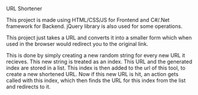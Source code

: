 URL Shortener

This project is made using HTML/CSS/JS for Frontend and C#/.Net framework for Backend.
jQuery library is also used for some operations.

This project just takes a URL and converts it into a smaller form which when used in the browser would redirect you to the original link.

This is done by simply creating a new random string for every new URL it recieves. This new string is treated as an index. This URL and the generated index are stored in a list. 
This index is then added to the url of this tool, to create a new shortened URL. Now if this new URL is hit, an action gets called with this index, which then finds the URL for this index from the list and redirects to it.
